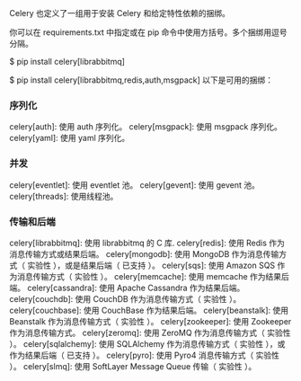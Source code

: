 Celery 也定义了一组用于安装 Celery 和给定特性依赖的捆绑。

你可以在 requirements.txt 中指定或在 pip 命令中使用方括号。多个捆绑用逗号分隔。

$ pip install celery[librabbitmq]

$ pip install celery[librabbitmq,redis,auth,msgpack]
以下是可用的捆绑：

### 序列化
celery[auth]:	使用 auth 序列化。
celery[msgpack]:
 	使用 msgpack 序列化。
celery[yaml]:	使用 yaml 序列化。

### 并发
celery[eventlet]:
 	使用 eventlet 池。
celery[gevent]:	使用 gevent 池。
celery[threads]:
 	使用线程池。
 	
### 传输和后端
celery[librabbitmq]:
 	使用 librabbitmq 的 C 库.
celery[redis]:	使用 Redis 作为消息传输方式或结果后端。
celery[mongodb]:
 	使用 MongoDB 作为消息传输方式（ 实验性 ），或是结果后端（ 已支持 ）。
celery[sqs]:	使用 Amazon SQS 作为消息传输方式（ 实验性 ）。
celery[memcache]:
 	使用 memcache 作为结果后端。
celery[cassandra]:
 	使用 Apache Cassandra 作为结果后端。
celery[couchdb]:
 	使用 CouchDB 作为消息传输方式（ 实验性 ）。
celery[couchbase]:
 	使用 CouchBase 作为结果后端。
celery[beanstalk]:
 	使用 Beanstalk 作为消息传输方式（ 实验性 ）。
celery[zookeeper]:
 	使用 Zookeeper 作为消息传输方式。
celery[zeromq]:	使用 ZeroMQ 作为消息传输方式（ 实验性 ）。
celery[sqlalchemy]:
 	使用 SQLAlchemy 作为消息传输方式（ 实验性 ），或作为结果后端（ 已支持 ）。
celery[pyro]:	使用 Pyro4 消息传输方式（ 实验性 ）。
celery[slmq]:	使用 SoftLayer Message Queue 传输（ 实验性 ）。